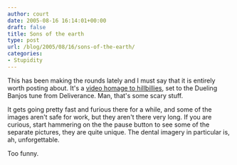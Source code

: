 ```yaml
---
author: court
date: 2005-08-16 16:14:01+00:00
draft: false
title: Sons of the earth
type: post
url: /blog/2005/08/16/sons-of-the-earth/
categories:
- Stupidity
---
```


This has been making the rounds lately and I must say that it is entirely worth posting about.  It's a [video homage to hillbillies](http://www.bpninc.com/evideo/video_mac_hi.mov), set to the Dueling Banjos tune from Deliverance.  Man, that's some scary stuff.

It gets going pretty fast and furious there for a while, and some of the images aren't safe for work, but they aren't there very long.  If you are curious, start hammering on the the pause button to see some of the separate pictures, they are quite unique.  The dental imagery in particular is, ah, unforgettable.

Too funny.
